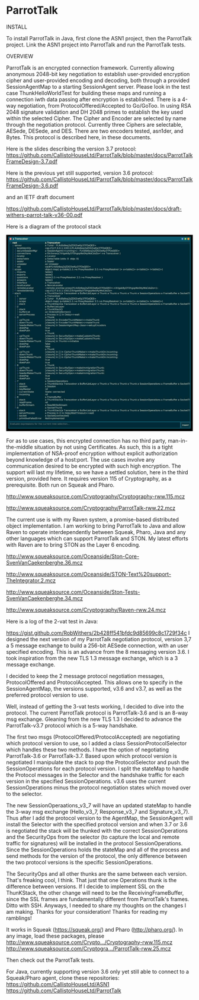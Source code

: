 # ParrotTalk

INSTALL

To install ParrotTalk in Java, first clone the ASN1 project, then the ParrotTalk project. Link the ASN1 project into ParrotTalk and run the ParrotTalk tests.


OVERVIEW

ParrotTalk is an encrypted connection framework. Currently allowing anonymous 2048-bit key negotiation to establish user-provided encryption cipher and user-provided encoding and decoding, both through a provided SessionAgentMap to a starting SessionAgent server. Please look in the test case ThunkHelloWorldTest for building these maps and running a connection iwth data passing after encryption is established. There is a 4-way negotiation, from ProtocolOffered/Accepted to Go/GoToo. In using RSA 2048 signature validation and DH 2048 primes to establish the key used within the selected Cipher. The Cipher and Encoder are selected by name through the negotiation protocol. Currently three Ciphers are selectable, AESede, DESede, and DES. There are two encoders tested, asn1der, and Bytes. This protocol is described here, in these documents.

Here is the slides describing the version 3.7 protocol:
https://github.com/CallistoHouseLtd/ParrotTalk/blob/master/docs/ParrotTalkFrameDesign-3.7.pdf

Here is the previous yet still supported, version 3.6 protocol:
https://github.com/CallistoHouseLtd/ParrotTalk/blob/master/docs/ParrotTalkFrameDesign-3.6.pdf

and an IETF draft document

https://github.com/CallistoHouseLtd/ParrotTalk/blob/master/docs/draft-withers-parrot-talk-v36-00.pdf

Here is a diagram of the protocol stack

![Protocol Stack](https://github.com/CallistoHouseLtd/ParrotTalk/blob/master/docs/a%20Transceiver.jpeg)

For as to use cases, this encrypted connection has no third party, man-in-the-middle situation by not using Certificates. As such, this is a tight implementation of NSA-proof encryption without explicit authorization beyond knowledge of a host:port. The use cases involve any communication desired to be encrypted with such high encryption. The support will last my lifetime, so we have a settled solution, here in the third version, provided here. It requires version 115 of Cryptography, as a prerequisite. Both run on Squeak and Pharo.

http://www.squeaksource.com/Cryptography/Cryptography-rww.115.mcz

http://www.squeaksource.com/Cryptography/ParrotTalk-rww.22.mcz

The current use is with my Raven system, a promise-based distributed object implementation. I am working to bring ParrotTalk to Java and allow Raven to operate interdependently between Squeak, Pharo, Java and any other languages which can support ParrotTalk and STON. My latest efforts with Raven are to bring STON as the Layer 6 encoding. 

http://www.squeaksource.com/Oceanside/Ston-Core-SvenVanCaekenberghe.36.mcz

http://www.squeaksource.com/Oceanside/STON-Text%20support-TheIntegrator.2.mcz

http://www.squeaksource.com/Oceanside/Ston-Tests-SvenVanCaekenberghe.34.mcz

http://www.squeaksource.com/Cryptography/Raven-rww.24.mcz

Here is a log of the 2-vat test in Java:

https://gist.github.com/RobWithers/2b428ff541bfdc9d85699c8c1729f34c
I designed the next version of my ParrotTalk negotiation protocol, version 3,7 a 5 message exchange to build a 256-bit AESede connection, with an user specified encoding. This is an advance from the 8 messaging version 3.6. I took inspiration from the new TLS 1.3 message exchange, which is a 3 message exchange.

I decided to keep the 2 message protocol negotiation messages, ProtocolOffered and ProtocolAccepted. This allows one to specify in the SessionAgentMap, the versions supported, v3.6 and v3.7, as well as the preferred protocol version to use.

Well, instead of getting the 3-vat tests working, I decided to dive into the protocol. The current ParrotTalk protocol is ParrotTalk-3.6 and is an 8-way msg exchange. Gleaning from the new TLS 1.3 I decided to advance the ParrotTalk-v3.7 protocol which is a 5-way handshake.

The first two msgs (ProtocolOffered/ProtocolAccepted) are negotiating which protocol version to use, so I added a class SessionProtocolSelector which handles these two methods. I have the option of negotiating ParrotTalk-3.6 or ParrotTalk-3.7. Based upon which protocol version is negotiated I manipulate the stack to pop the ProtocolSelector and push the SessionOperations for each protocol version. I split the stateMap to handle the Protocol messages in the Selector and the handshake traffic for each version in the specified SessionOperations. v3.6 uses the current SessionOperations minus the protocol negotiation states which moved over to the selector.

The new SessionOperaations_v3_7 will have an updated stateMap to handle the 3-way msg exchange (Hello_v3_7, Response_v3_7 and Signature_v3_7). Thus after I add the protocol version to the AgentMap, the SessionAgent will install the Selector with the specified protocol version and when 3.7 or 3.6 is negotiated the stack will be thunked with the correct SessionOperations and the SecurityOps from the selector (to capture the local and remote traffic for signatures) will be installed in the protocol SessionOperations. Since the SessionOperations holds the stateMap and all of the process and send methods for the version of the protocol, the only difference between the two protocol versions is the specific SessionOperations.

The SecurityOps and all other thunks are the same between each version. That's freaking cool, I think. That just that one Operations thunk is the difference between versions. If I decide to implement SSL on the ThunKStack, the other change will need to be the ReceivingFrameBuffer, since the SSL frames are fundamentally different from ParrotTalk's frames. Ditto with SSH. Anyways, I needed to share my thoughts on the changes I am making. Thanks for your consideration! Thanks for reading my ramblings!

It works in Squeak (https://squeak.org/) and Pharo (http://pharo.org/). In any image, load these packages, please
http://www.squeaksource.com/Crypto…/Cryptography-rww.115.mcz
http://www.squeaksource.com/Cryptogra…/ParrotTalk-rww.25.mcz

Then check out the ParrotTalk tests.

For Java, currently supporting version 3.6 only yet still able to connect to a Squeak/Pharo agent, clone these repositories:
https://github.com/CallistoHouseLtd/ASN1
https://github.com/CallistoHouseLtd/ParrotTalk
